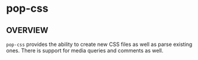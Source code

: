 pop-css
=======

OVERVIEW
--------
`pop-css` provides the ability to create new CSS files as well as parse existing ones.
There is support for media queries and comments as well.
